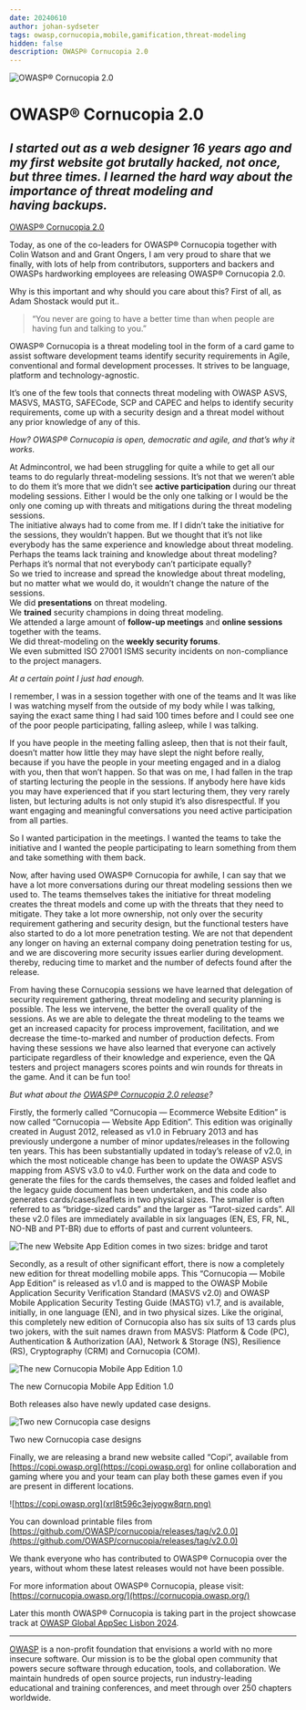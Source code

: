 ```yaml
---
date: 20240610
author: johan-sydseter
tags: owasp,cornucopia,mobile,gamification,threat-modeling
hidden: false
description: OWASP® Cornucopia 2.0
---
```

![OWASP® Cornucopia 2.0](eurilof1q1akw84nvgq4.jpg)

# OWASP® Cornucopia 2.0

_I started out as a web designer 16 years ago and my first website got brutally hacked, not once, but three times. I learned the hard way about the importance of threat modeling and having backups._
----------------------------------------------------------------------------------------------------------------------------------------------------------------------------------------------

[OWASP® Cornucopia 2.0](https://github.com/OWASP/cornucopia/releases/tag/v2.0.0)

Today, as one of the co-leaders for OWASP® Cornucopia together with Colin Watson and and Grant Ongers, I am very proud to share that we finally, with lots of help from contributors, supporters and backers and OWASPs hardworking employees are releasing OWASP® Cornucopia 2.0.

Why is this important and why should you care about this? First of all, as Adam Shostack would put it..

> “You never are going to have a better time than when people are having fun and talking to you.”

OWASP® Cornucopia is a threat modeling tool in the form of a card game to assist software development teams identify security requirements in Agile, conventional and formal development processes. It strives to be language, platform and technology-agnostic.

It’s one of the few tools that connects threat modeling with OWASP ASVS, MASVS, MASTG, SAFECode, SCP and CAPEC and helps to identify security requirements, come up with a security design and a threat model without any prior knowledge of any of this.

_How? OWASP® Cornucopia is open, democratic and agile, and that’s why it works._

At Admincontrol, we had been struggling for quite a while to get all our teams to do regularly threat-modeling sessions. It’s not that we weren’t able to do them it’s more that we didn’t see **active participation** during our threat modeling sessions. Either I would be the only one talking  or I would be the only one  coming  up  with  threats  and mitigations  during the threat modeling sessions.  
The initiative  always had to come from me. If I didn’t take the initiative for the sessions, they wouldn’t happen. But we thought that it’s not like everybody has the same experience and knowledge about threat modeling.  
Perhaps the teams lack training and knowledge about threat modeling? Perhaps it’s normal that not everybody can’t participate equally?  
So we tried to increase  and spread  the  knowledge  about threat modeling, but no matter what we would do, it wouldn’t change the nature of the sessions.  
We did **presentations** on threat modeling.  
We **trained** security champions  in doing threat modeling.  
We attended a large amount of **follow-up meetings** and **online sessions** together with the teams.  
We did threat-modeling on the **weekly security forums**.  
We even submitted  ISO 27001 ISMS  security incidents  on non-compliance  to the project managers.

_At a certain point I just had enough._

I remember, I was in a session together with one of the teams and It was like I was watching myself from the outside of my body while I was talking, saying the exact same thing I had said 100 times before  and I could see one of the poor people participating, falling asleep, while I was talking.

If you have  people in the meeting falling asleep, then that is not their fault, doesn’t matter how little  they may have slept  the night before  really, because if you have the people in your meeting engaged and in a dialog with you, then that won’t happen. So that was on me,  I had fallen in the trap of starting lecturing the people in the sessions. If anybody here have kids  you may have experienced  that if you start lecturing them, they  very  rarely  listen, but lecturing adults is not only stupid it’s also disrespectful. If you want engaging  and meaningful  conversations  you need active participation  from all parties.

So I wanted participation  in the meetings. I wanted the teams to take  the initiative  and I wanted the people participating to learn  something from them and take something with them back.

Now, after having used OWASP® Cornucopia for awhile, I can say that we have a lot more conversations during our threat modeling sessions then we used to. The teams themselves takes the initiative for threat modeling creates the threat models and come up with the threats that they need to mitigate. They take a lot more ownership, not only over the security requirement gathering and security design, but the functional testers have also started to do a lot more penetration testing. We are not that dependent any longer on having an external company doing penetration testing for us, and we are discovering more security issues earlier during development. thereby, reducing time to market and the number of defects found after the release.

From having these Cornucopia sessions we have learned that delegation of security requirement gathering, threat modeling and security planning is possible. The less we intervene, the better the overall quality of the sessions. As we are able to delegate the threat modeling to the teams we get an increased capacity for process improvement, facilitation, and we decrease the time-to-marked and number of production defects. From having these sessions we have also learned that everyone can actively participate regardless of their knowledge and experience, even the QA testers and project managers scores points and win rounds for threats in the game. And it can be fun too!

_But what about the [OWASP® Cornucopia 2.0 release](https://github.com/OWASP/cornucopia/releases/tag/v2.0.0)?_

Firstly, the formerly called “Cornucopia — Ecommerce Website Edition” is now called “Cornucopia — Website App Edition”. This edition was originally created in August 2012, released as v1.0 in February 2013 and has previously undergone a number of minor updates/releases in the following ten years. This has been substantially updated in today’s release of v2.0, in which the most noticeable change has been to update the OWASP ASVS mapping from ASVS v3.0 to v4.0. Further work on the data and code to generate the files for the cards themselves, the cases and folded leaflet and the legacy guide document has been undertaken, and this code also generates cards/cases/leaflets in two physical sizes. The smaller is often referred to as “bridge-sized cards” and the larger as “Tarot-sized cards”. All these v2.0 files are immediately available in six languages (EN, ES, FR, NL, NO-NB and PT-BR) due to efforts of past and current volunteers.

![The new Website App Edition comes in two sizes: bridge and tarot](vz2i6z6zyzyleuq6d2gx.jpg)

Secondly, as a result of other significant effort, there is now a completely new edition for threat modelling mobile apps. This “Cornucopia — Mobile App Edition” is released as v1.0 and is mapped to the OWASP Mobile Application Security Verification Standard (MASVS v2.0) and OWASP Mobile Application Security Testing Guide (MASTG) v1.7, and is available, initially, in one language (EN), and in two physical sizes. Like the original, this completely new edition of Cornucopia also has six suits of 13 cards plus two jokers, with the suit names drawn from MASVS: Platform & Code (PC), Authentication & Authorization (AA), Network & Storage (NS), Resilience (RS), Cryptography (CRM) and Cornucopia (COM).

![The new Cornucopia Mobile App Edition 1.0](wf2dyo10lxf6jaacumlr.jpg)

The new Cornucopia Mobile App Edition 1.0

Both releases also have newly updated case designs.

![Two new Cornucopia case designs](dly8j37to2f6czbt5ely.jpg)

Two new Cornucopia case designs

Finally, we are releasing a brand new website called “Copi”, available from [https://copi.owasp.org](https://copi.owasp.org) for online collaboration and gaming where you and your team can play both these games even if you are present in different locations.

![https://copi.owasp.org](xrl8t596c3ejyogw8qrn.png)

You can download printable files from [https://github.com/OWASP/cornucopia/releases/tag/v2.0.0](https://github.com/OWASP/cornucopia/releases/tag/v2.0.0)

We thank everyone who has contributed to OWASP® Cornucopia over the years, without whom these latest releases would not have been possible.

For more information about OWASP® Cornucopia, please visit: [https://cornucopia.owasp.org/](https://cornucopia.owasp.org/)

Later this month OWASP® Cornucopia is taking part in the project showcase track at [OWASP Global AppSec Lisbon 2024](https://owaspglobalappseclisbon2024.sched.com/event/1dmvE/owasp-cornucopia).

----------------------------------------------------------------------------------------------------------------------------------------------------------------------------------------------

[OWASP](https://owasp.org) is a non-profit foundation that envisions a world with no more insecure software. Our mission is to be the global open community that powers secure software through education, tools, and collaboration. We maintain hundreds of open source projects, run industry-leading educational and training conferences, and meet through over 250 chapters worldwide.
